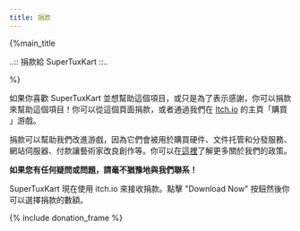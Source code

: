 ```yaml
---
title: 捐款
---
```

{%main_title

..:: 捐款給 SuperTuxKart ::..

%}

如果你喜歡 SuperTuxKart 並想幫助這個項目，或只是為了表示感謝，你可以捐款來幫助這個項目！你可以從這個頁面捐款，或者通過我們在 [Itch.io](https://supertuxkart.itch.io/supertuxkart) 的主頁「購買 」游戲。

捐款可以幫助我們改進游戲，因為它們會被用於購買硬件、文件托管和分發服務、網站伺服器、付款讓藝術家改良創作等。你可以在[這裡](Donation_Policy)了解更多關於我們的政策。

**如果您有任何疑問或問題，請毫不猶豫地與我們聯系！**

SuperTuxKart 現在使用 itch.io 來接收捐款。點擊 "Download Now" 按鈕然後你可以選擇捐款的數額。

{% include donation_frame %}
